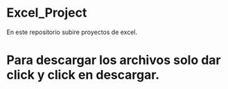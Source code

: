 # Excel_Project
En este repositorio subire proyectos de excel.
# Para descargar los archivos solo dar click y click en descargar.
